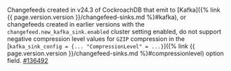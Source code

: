 Changefeeds created in v24.3 of CockroachDB that emit to [Kafka]({% link {{ page.version.version }}/changefeed-sinks.md %}#kafka), or changefeeds created in earlier versions with the `changefeed.new_kafka_sink.enabled` cluster setting enabled, do not support negative compression level values for `GZIP` compression in the [`kafka_sink_config = {... "CompressionLevel" = ...}`]({% link {{ page.version.version }}/changefeed-sinks.md %}#compressionlevel) option field. [#136492](https://github.com/cockroachdb/cockroach/issues/136492)